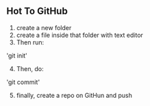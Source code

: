 ## Hot To GitHub

1. create a new folder
2. create a file inside that folder with text editor
3. Then run:

'git init'

4. Then, do:

'git commit'

5. finally, create a repo on GitHun and push
